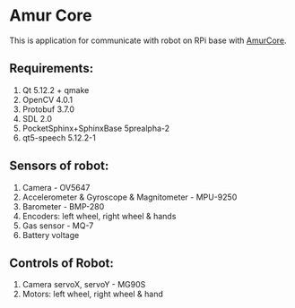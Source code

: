 # Amur Core
This is application for communicate with robot on RPi base with [AmurCore].

## Requirements:
  1) Qt 5.12.2 + qmake
  2) OpenCV 4.0.1
  3) Protobuf 3.7.0
  4) SDL 2.0
  5) PocketSphinx+SphinxBase 5prealpha-2
  6) qt5-speech 5.12.2-1

## Sensors of robot:
  1) Camera - OV5647
  2) Accelerometer & Gyroscope & Magnitometer - MPU-9250
  3) Barometer - BMP-280
  4) Encoders: left wheel, right wheel & hands 
  5) Gas sensor - MQ-7
  6) Battery voltage

## Controls of Robot:
  1) Camera servoX, servoY - MG90S
  2) Motors: left wheel, right wheel & hand


[AmurCore]:https://github.com/ARDev1161/AmurCore
